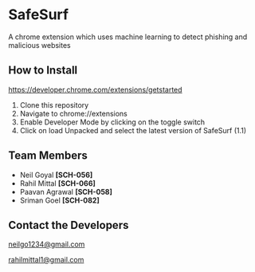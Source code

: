 # SafeSurf
A chrome extension which uses machine learning to detect phishing and malicious websites

## How to Install
https://developer.chrome.com/extensions/getstarted
1. Clone this repository
2. Navigate to chrome://extensions
3. Enable Developer Mode by clicking on the toggle switch
4. Click on load Unpacked and select the latest version of SafeSurf (1.1)

## Team Members
- Neil Goyal **[SCH-056]**   
- Rahil Mittal **[SCH-066]**
- Paavan Agrawal **[SCH-058]** 
- Sriman Goel **[SCH-082]**


## Contact the Developers
neilgo1234@gmail.com

rahilmittal1@gmail.com
